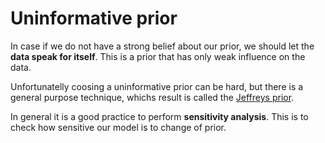 # Uninformative prior
In case if we do not have a strong belief about our prior, we should let the **data speak for itself**. This is a prior that has only weak influence on the data.

Unfortunatelly coosing a uninformative prior can be hard, but there is a general purpose technique, whichs result is called the [Jeffreys prior](jeffrey_prior.md).

In general it is a good practice to perform **sensitivity analysis**. This is to check how sensitive our model is to change of prior.
